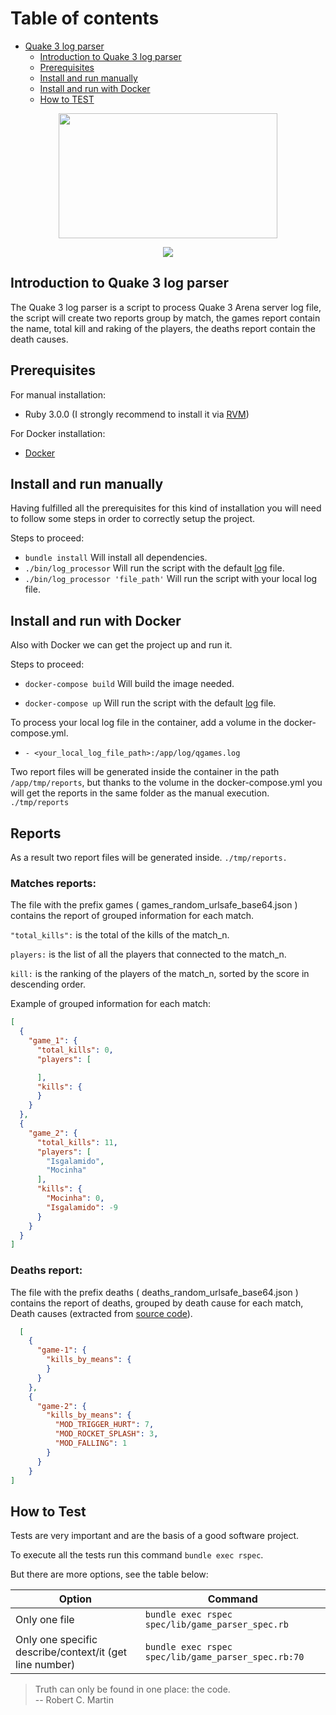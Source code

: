# Table of contents

* [Quake 3 log parser](#Quake-3-log-parser)
    * [Introduction to Quake 3 log parser](#introduction-to-quake-3-log-parser)
    * [Prerequisites](#prerequisites)
    * [Install and run manually](#install-and-run-manually)
    * [Install and run with Docker](#install-and-run-with-docker)
    * [How to TEST](#how-to-test)


<p align="center">
  <p align="center">
    <img src="https://www.logolynx.com/images/logolynx/ac/ac9da73a0abe54ef2adb3d2b403545f5.jpeg" width="350" height="200"/>
  </p>
</p>


<p align="center">
  <p align="center">
    <img src="https://img.shields.io/badge/ruby-3.0.0-ruby.svg?longCache=true&style=flat&label=ruby&logo=ruby"/>
  </p>
</p>


## Introduction to Quake 3 log parser

The Quake 3 log parser is a script to process Quake 3 Arena server log file, the script will create two reports group by match, the games report contain the name, total kill and raking of the players, the deaths report contain the death causes.

## Prerequisites
For manual installation:
* Ruby 3.0.0 (I strongly recommend to install it via [RVM](https://rvm.io/rvm/install))

For Docker installation:
* [Docker](https://www.docker.com/products/docker-desktop)

## Install and run manually

Having fulfilled all the prerequisites for this kind of installation you will need to follow some steps in order to correctly setup the project.

Steps to proceed:
* ```bundle install``` Will install all dependencies.
* ```./bin/log_processor``` Will run the script with the default [log](https://gist.github.com/cloudwalk-tests/be1b636e58abff14088c8b5309f575d8) file.
* ```./bin/log_processor 'file_path'``` Will run the script with your local log file.


## Install and run with Docker

Also with Docker we can get the project up and run it.

Steps to proceed:
* ```docker-compose build``` Will build the image needed.

* ```docker-compose up``` Will run the script with the default [log](https://gist.github.com/cloudwalk-tests/be1b636e58abff14088c8b5309f575d8) file.

To process your local log file in the container, add a volume in the docker-compose.yml.
* ```- <your_local_log_file_path>:/app/log/qgames.log```

Two report files will be generated inside the container in the path ```/app/tmp/reports```, but thanks to the volume in the docker-compose.yml you will get the reports in the same folder as the manual execution. ```./tmp/reports``` 

## Reports

As a result two report files will be generated inside. ```./tmp/reports.```

### Matches reports:

The file with the prefix games ( games_random_urlsafe_base64.json ) contains the report of grouped information for each match.


```"total_kills":``` is the total of the kills of the match_n.

```players:``` is the list of all the players that connected to the match_n.

```kill:``` is the ranking of the players of the match_n, sorted by the score in descending order.

Example of grouped information for each match:

```json
[
  {
    "game_1": {
      "total_kills": 0,
      "players": [

      ],
      "kills": {
      }
    }
  },
  {
    "game_2": {
      "total_kills": 11,
      "players": [
        "Isgalamido",
        "Mocinha"
      ],
      "kills": {
        "Mocinha": 0,
        "Isgalamido": -9
      }
    }
  }
]
```

### Deaths report:

The file with the prefix deaths ( deaths_random_urlsafe_base64.json ) contains the report of deaths, grouped by death cause for each match, Death causes (extracted from [source code](https://github.com/id-Software/Quake-III-Arena/blob/master/code/game/bg_public.h)).

```json
  [
    {
      "game-1": {
        "kills_by_means": {
        }
      }
    },
    {
      "game-2": {
        "kills_by_means": {
          "MOD_TRIGGER_HURT": 7,
          "MOD_ROCKET_SPLASH": 3,
          "MOD_FALLING": 1
        }
      }
    }
]
```
## How to Test

Tests are very important and are the basis of a good software project.

To execute all the tests run this command  ```bundle exec rspec```.

But there are more options, see the table below:

| Option                                                    | Command                                                           |
|-----------------------------------------------------------|-------------------------------------------------------------------|
| Only one file                                             | ```bundle exec rspec spec/lib/game_parser_spec.rb```     |
| Only one specific describe/context/it (get line number)   | ```bundle exec rspec spec/lib/game_parser_spec.rb:70``` |


> Truth can only be found in one place: the code. <br/>
> -- Robert C. Martin
